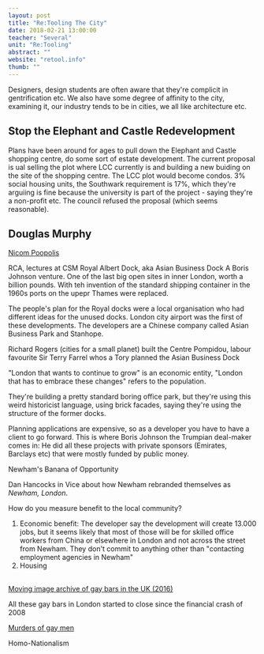 ```yaml
---
layout: post
title: "Re:Tooling The City"
date: 2018-02-21 13:00:00
teacher: "Several"
unit: "Re:Tooling"
abstract: ""
website: "retool.info"
thumb: ""
---
```


Designers, design students are often aware that they're complicit in gentrification etc. We also have some degree of affinity to the city, examining it, our industry tends to be in cities, we all like architecture etc.

## Stop the Elephant and Castle Redevelopment

Plans have been around for ages to pull down the Elephant and Castle shopping centre, do some sort of estate development. The current proposal is ual selling the plot where LCC currently is and building a new buiding on the site of the shopping centre. The LCC plot would become condos. 3% social housing units, the Southwark requirement is 17%, which they're arguiing is fine because the university is part of the project - saying they're a non-profit etc. The council refused the proposal (which seems reasonable).

## Douglas Murphy

[Nicom Poopolis]()

RCA, lectures at CSM
Royal Albert Dock, aka Asian Business Dock
A Boris Johnson venture. One of the last big open sites in inner London, worth a billion pounds. With teh invention of the standard shipping container in the 1960s ports on the upepr Thames were replaced.

The people's plan for the Royal docks were a local organisation who had different ideas for the unused docks. London city airport was the first of these developments. The developers are a Chinese company called Asian Business Park and Stanhope.

Richard Rogers (cities for a small planet) built the Centre Pompidou, labour favourite
Sir Terry Farrel whos a Tory planned the Asian Business Dock

"London that wants to continue to grow" is an economic entity, "London that has to embrace these changes" refers to the population.

They're building a pretty standard boring office park, but they're using this weird historicist language, using brick facades, saying they're using the structure of the former docks.

Planning applications are expensive, so as a developer you have to have a client to go forward. This is where Boris Johnson the Trumpian deal-maker comes in: He did all these projects with private sponsors (Emirates, Barclays etc) that were mostly funded by public money.

Newham's Banana of Opportunity

Dan Hancocks in Vice about how Newham rebranded themselves as _Newham, London_.

How do you measure benefit to the local community?

1. Economic benefit: The developer say the development will create 13.000 jobs, but it seems likely that most of those will be for skilled office workers from China or elsewhere in London and not across the street from Newham. They don't commit to anything other than "contacting employment agencies in Newham"
2. Housing

##

[Moving image archive of gay bars in the UK (2016)](http://arcadiamissa.com/uk-gay-bar-directory/)

All these gay bars in London started to close since the financial crash of 2008

[Murders of gay men](https://www.theguardian.com/uk-news/2016/nov/25/serial-killer-stephen-port-jailed-for-life)

Homo-Nationalism
